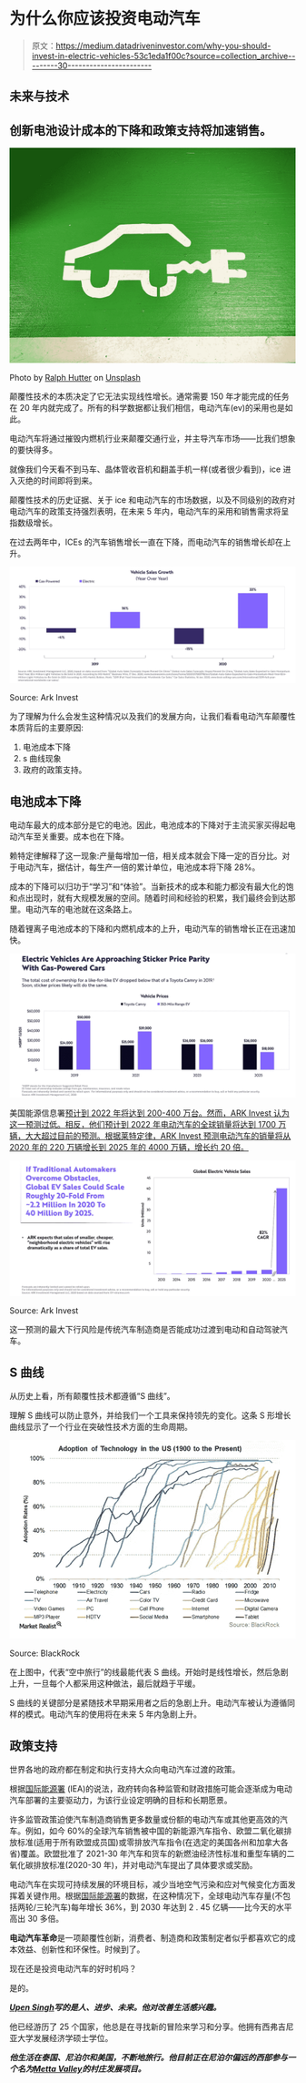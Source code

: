 # 为什么你应该投资电动汽车

> 原文：<https://medium.datadriveninvestor.com/why-you-should-invest-in-electric-vehicles-53c1eda1f00c?source=collection_archive---------30----------------------->

## 未来与技术

## 创新电池设计成本的下降和政策支持将加速销售。

![](img/3270c1b80e56a22060cc8d7943c03748.png)

Photo by [Ralph Hutter](https://unsplash.com/@pixelfreund?utm_source=medium&utm_medium=referral) on [Unsplash](https://unsplash.com?utm_source=medium&utm_medium=referral)

颠覆性技术的本质决定了它无法实现线性增长。通常需要 150 年才能完成的任务在 20 年内就完成了。所有的科学数据都让我们相信，电动汽车(ev)的采用也是如此。

电动汽车将通过摧毁内燃机行业来颠覆交通行业，并主导汽车市场——比我们想象的要快得多。

就像我们今天看不到马车、晶体管收音机和翻盖手机一样(或者很少看到)，ice 进入灭绝的时间即将到来。

颠覆性技术的历史证据、关于 ice 和电动汽车的市场数据，以及不同级别的政府对电动汽车的政策支持强烈表明，在未来 5 年内，电动汽车的采用和销售需求将呈指数级增长。

在过去两年中，ICEs 的汽车销售增长一直在下降，而电动汽车的销售增长却在上升。

![](img/cf326edd0e0f8d23ae9935a7386da6aa.png)

Source: Ark Invest

为了理解为什么会发生这种情况以及我们的发展方向，让我们看看电动汽车颠覆性本质背后的主要原因:

1.  电池成本下降
2.  s 曲线现象
3.  政府的政策支持。

## 电池成本下降

电动车最大的成本部分是它的电池。因此，电池成本的下降对于主流买家买得起电动汽车至关重要。成本也在下降。

赖特定律解释了这一现象:产量每增加一倍，相关成本就会下降一定的百分比。对于电动汽车，据估计，每生产一倍的累计单位，电池成本将下降 28%。

成本的下降可以归功于“学习”和“体验”。当新技术的成本和能力都没有最大化的饱和点出现时，就有大规模发展的空间。随着时间和经验的积累，我们最终会到达那里。电动汽车的电池就在这条路上。

随着锂离子电池成本的下降和内燃机成本的上升，电动汽车的销售增长正在迅速加快。

![](img/a11c4cfeac7f7d0997a1f2cc7b532e0a.png)

美国能源信息署[预计到 2022 年将达到 200-400 万台。然而，ARK Invest 认为这一预测过低。相反，他们预计到 2022 年电动汽车的全球销量将达到 1700 万辆，大大超过目前的预测。根据莱特定律，ARK Invest 预测电动汽车的销量将从 2020 年的 220 万辆增长到 2025 年的 4000 万辆，增长约 20 倍。](https://www.eia.gov/)

![](img/3e0a852a03dc5b66ef26787a80453aea.png)

Source: Ark Invest

这一预测的最大下行风险是传统汽车制造商是否能成功过渡到电动和自动驾驶汽车。

## S 曲线

从历史上看，所有颠覆性技术都遵循“S 曲线”。

理解 S 曲线可以防止意外，并给我们一个工具来保持领先的变化。这条 S 形增长曲线显示了一个行业在突破性技术方面的生命周期。

![](img/45dc9008310dca8ca289cda166832ec5.png)

Source: BlackRock

在上图中，代表“空中旅行”的线最能代表 S 曲线。开始时是线性增长，然后急剧上升，一旦每个人都采用这种做法，最后就趋于平缓。

S 曲线的关键部分是紧随技术早期采用者之后的急剧上升。电动汽车被认为遵循同样的模式。电动汽车的使用将在未来 5 年内急剧上升。

## **政策支持**

世界各地的政府都在制定和执行支持大众向电动汽车过渡的政策。

根据[国际能源署](https://www.iea.org/reports/global-ev-outlook-2020) (IEA)的说法，政府转向各种监管和财政措施可能会逐渐成为电动汽车部署的主要驱动力，为该行业设定明确的目标和长期愿景。

许多监管政策迫使汽车制造商销售更多数量或份额的电动汽车或其他更高效的汽车。例如，如今 60%的全球汽车销售被中国的新能源汽车指令、欧盟二氧化碳排放标准(适用于所有欧盟成员国)或零排放汽车指令(在选定的美国各州和加拿大各省)覆盖。欧盟批准了 2021-30 年汽车和货车的新燃油经济性标准和重型车辆的二氧化碳排放标准(2020-30 年)，并对电动汽车提出了具体要求或奖励。

电动汽车在实现可持续发展的环境目标，减少当地空气污染和应对气候变化方面发挥着关键作用。根据[国际能源署](https://www.iea.org/reports/global-ev-outlook-2020)的数据，在这种情况下，全球电动汽车存量(不包括两轮/三轮汽车)每年增长 36%，到 2030 年达到 2 . 45 亿辆——比今天的水平高出 30 多倍。

**电动汽车革命**是一项颠覆性创新，消费者、制造商和政策制定者似乎都喜欢它的成本效益、创新性和环保性。时候到了。

现在还是投资电动汽车的好时机吗？

是的。

[***Upen Singh***](https://medium.com/about-me-stories/about-me-upen-singh-4d16999f650c)***写的是人、进步、未来。他对改善生活感兴趣。***

他已经游历了 25 个国家，他总是在寻找新的冒险来学习和分享。他拥有西弗吉尼亚大学发展经济学硕士学位。

***他生活在泰国、尼泊尔和美国，不断地旅行。他目前正在尼泊尔偏远的西部参与一个名为***[***Metta Valley***](http://www.mettavalley.org/)***的村庄发展项目。***
